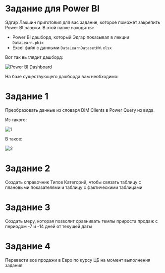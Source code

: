 # Задание для Power BI
Эдгар Лакшин приготовил для вас задание, которое поможет закрепить Power BI навыки. В этой папке находятся:

- Power BI дашборд, который Эдгар показывал в лекции `DataLearn.pbix`
- Excel файл с данными `DataLearnDatasetHW.xlsx`

Вот так выглядит дашборд:

![Power BI Dashboard](https://github.com/Data-Learn/data-engineering/blob/master/DE-101/Module-03/Lab/3_11_PowerBI/img/3_11_3.png)

На базе существующего дашборда вам необходимо:

# Задание 1
Преобразовать данные из словаря DIM Clients в Power Query из вида.

Из такого:

![1](https://github.com/Data-Learn/data-engineering/blob/master/DE-101/Module-03/Lab/3_11_PowerBI/img/3_11_1.png)

В такое:

![2](https://github.com/Data-Learn/data-engineering/blob/master/DE-101/Module-03/Lab/3_11_PowerBI/img/3_11_2.png)


# Задание 2
Создать справочник Типов Категорий, чтобы связать таблицу с плановыми показателями и таблицу с фактическими таблицами

# Задание 3
Создать меру, которая позволит сравнивать темпы прироста продаж с периодом -7 и -14 дней от текущей даты

# Задание 4
Перевести все продажи в Евро по курсу ЦБ на момент выполнения задания


